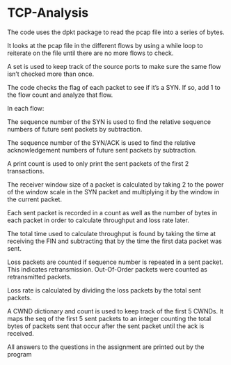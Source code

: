 # TCP-Analysis
The code uses the dpkt package to read the pcap file into a series of bytes.

It looks at the pcap file in the different flows by using a while loop to reiterate on the file until
there are no more flows to check.

A set is used to keep track of the source ports to make sure the same flow isn’t checked more
than once.

The code checks the flag of each packet to see if it’s a SYN. If so, add 1 to the flow count and
analyze that flow.

In each flow:

The sequence number of the SYN is used to find the relative sequence numbers of future sent
packets by subtraction.

The sequence number of the SYN/ACK is used to find the relative acknowledgement numbers of
future sent packets by subtraction.

A print count is used to only print the sent packets of the first 2 transactions.

The receiver window size of a packet is calculated by taking 2 to the power of the window scale
in the SYN packet and multiplying it by the window in the current packet.

Each sent packet is recorded in a count as well as the number of bytes in each packet in order to
calculate throughput and loss rate later.

The total time used to calculate throughput is found by taking the time at receiving the FIN and
subtracting that by the time the first data packet was sent.

Loss packets are counted if sequence number is repeated in a sent packet. This indicates
retransmission. Out-Of-Order packets were counted as retransmitted packets.

Loss rate is calculated by dividing the loss packets by the total sent packets.

A CWND dictionary and count is used to keep track of the first 5 CWNDs. It maps the seq of the
first 5 sent packets to an integer counting the total bytes of packets sent that occur after the sent
packet until the ack is received.

All answers to the questions in the assignment are printed out by the program
